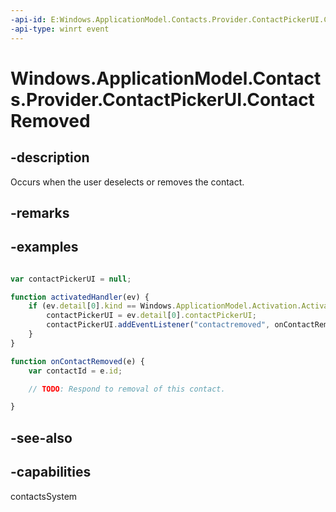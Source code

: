 ```yaml
---
-api-id: E:Windows.ApplicationModel.Contacts.Provider.ContactPickerUI.ContactRemoved
-api-type: winrt event
---
```


<!-- Event syntax
public event Windows.Foundation.TypedEventHandler ContactRemoved<Windows.ApplicationModel.Contacts.Provider.ContactPickerUI,  Windows.ApplicationModel.Contacts.Provider.ContactRemovedEventArgs>
-->

# Windows.ApplicationModel.Contacts.Provider.ContactPickerUI.ContactRemoved

## -description
Occurs when the user deselects or removes the contact.

## -remarks


## -examples


```javascript

var contactPickerUI = null;  

function activatedHandler(ev) {  
    if (ev.detail[0].kind == Windows.ApplicationModel.Activation.ActivationKind.contactPicker) {  
        contactPickerUI = ev.detail[0].contactPickerUI;  
        contactPickerUI.addEventListener("contactremoved", onContactRemoved);  
    }  
}

function onContactRemoved(e) {
    var contactId = e.id;

    // TODO: Respond to removal of this contact.

}
```



## -see-also

## -capabilities
contactsSystem
